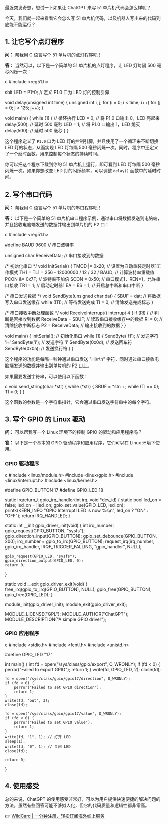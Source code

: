 最近突发奇想，想试一下如果让 ChatGPT 来写 51 单片机代码会怎么样呢？

今天，我们就一起来看看它会怎么写 51 单片机代码，以及机器人写出来的代码到底能不能运行？

## 1. 让它写个点灯程序

**问：** 帮我用 C 语言写个 51 单片机的点灯程序吧！

**答：** 当然可以，以下是一个简单的 51 单片机的点灯程序，让 LED 灯每隔 500 毫秒闪烁一次：

c
#include <reg51.h>

sbit LED = P1^0; // 定义 P1.0 口为 LED 灯的控制引脚

void delay(unsigned int time) {
    unsigned int i, j;
    for (i = 0; i < time; i++)
        for (j = 0; j < 125; j++);
}

void main() {
    while (1) { // 循环执行
        LED = 0; // 将 P1.0 口输出 0，LED 亮起来
        delay(500); // 延时 500 毫秒
        LED = 1; // 将 P1.0 口输出 1，LED 熄灭
        delay(500); // 延时 500 毫秒
    }
}


这个程序定义了 `P1.0` 口为 LED 灯的控制引脚，并且使用了一个循环来不断切换 LED 灯的状态，从而实现 LED 灯每隔 500 毫秒闪烁一次。同时，程序中还定义了一个延时函数，用来控制每个状态的持续时间。

你可以把这个程序下载到你的 51 单片机上运行，即可看到 LED 灯每隔 500 毫秒闪烁一次。如果你想改变 LED 灯的闪烁频率，可以调整 `delay()` 函数中的延时时间。

## 2. 写个串口代码

**问：** 帮我用 C 语言写个 51 单片机的串口程序吧！

**答：** 以下是一个简单的 51 单片机串口程序示例，通过串口将数据发送到电脑端，并且接收电脑端发送的数据并输出到单片机的 P2 口：

c
#include <reg51.h>

#define BAUD 9600 // 串口波特率

unsigned char ReceiveData; // 串口接收到的数据

/* 初始化串口 */
void InitSerial() {
    TMOD |= 0x20; // 设置为自动重装定时器1工作模式
    TH1 = TL1 = 256 - 12000000 / 12 / 32 / BAUD; // 计算波特率重载值
    PCON &= 0x7F; // 波特率不加倍
    SCON = 0x50;  // 串口模式1，REN=1，允许串口接收
    TR1 = 1;      // 启动定时器1
    EA = ES = 1;  // 开启总中断和串口中断
}

/* 串口发送数据 */
void SendByte(unsigned char dat) {
    SBUF = dat;          // 将数据写入串口发送缓存
    while (!TI);         // 等待发送完成
    TI = 0;              // 清除发送完成标志
}

/* 串口接收中断处理函数 */
void ReceiveInterrupt() interrupt 4 {
    if (RI) {            // 判断是否接收到数据
        ReceiveData = SBUF; // 读取串口接收缓存中的数据
        RI = 0;          // 清除接收中断标志
        P2 = ReceiveData; // 输出接收到的数据
    }
}

void main() {
    InitSerial(); // 初始化串口
    while (1) {
        SendByte('H');   // 发送字符 'H'
        SendByte('i');   // 发送字符 'i'
        SendByte(0x0d);  // 发送回车符
        SendByte(0x0a);  // 发送换行符
    }
}


这个程序的功能是每隔一秒钟通过串口发送 "Hi\r\n" 字符，同时通过串口接收电脑端发送的数据并输出到单片机的 P2 口上。

如果需要发送字符串，可以使用以下函数：

c
void send_string(char *str) {
    while (*str) {
        SBUF = *str++;
        while (TI == 0);
        TI = 0;
    }
}


这个函数的参数是一个字符串指针，它会通过串口发送字符串中的每个字符。

## 3. 写个 GPIO 的 Linux 驱动

**问：** 可以帮我写一个 Linux 环境下的控制 GPIO 的驱动和应用程序吗？

**答：** 以下是一个基本的 GPIO 驱动程序和应用程序，它们可以在 Linux 环境下使用。

### GPIO 驱动程序

c
#include <linux/module.h>
#include <linux/gpio.h>
#include <linux/interrupt.h>
#include <linux/kernel.h>

#define GPIO_BUTTON 17
#define GPIO_LED 18

static irqreturn_t gpio_irq_handler(int irq, void *dev_id) {
    static bool led_on = false;
    led_on = !led_on;
    gpio_set_value(GPIO_LED, led_on);
    printk(KERN_INFO "GPIO Interrupt! LED is now %s\n", led_on ? "ON" : "OFF");
    return IRQ_HANDLED;
}

static int __init gpio_driver_init(void) {
    int irq_number;
    gpio_request(GPIO_BUTTON, "sysfs");
    gpio_direction_input(GPIO_BUTTON);
    gpio_set_debounce(GPIO_BUTTON, 200);
    irq_number = gpio_to_irq(GPIO_BUTTON);
    request_irq(irq_number, gpio_irq_handler, IRQF_TRIGGER_FALLING, "gpio_handler", NULL);

    gpio_request(GPIO_LED, "sysfs");
    gpio_direction_output(GPIO_LED, 0);
    return 0;
}

static void __exit gpio_driver_exit(void) {
    free_irq(gpio_to_irq(GPIO_BUTTON), NULL);
    gpio_free(GPIO_BUTTON);
    gpio_free(GPIO_LED);
}

module_init(gpio_driver_init);
module_exit(gpio_driver_exit);

MODULE_LICENSE("GPL");
MODULE_AUTHOR("ChatGPT");
MODULE_DESCRIPTION("A simple GPIO driver");


### GPIO 应用程序

c
#include <stdio.h>
#include <fcntl.h>
#include <unistd.h>

#define GPIO_LED "17"

int main() {
    int fd = open("/sys/class/gpio/export", O_WRONLY);
    if (fd < 0) {
        perror("Failed to export GPIO");
        return 1;
    }
    write(fd, GPIO_LED, 2);
    close(fd);

    fd = open("/sys/class/gpio/gpio17/direction", O_WRONLY);
    if (fd < 0) {
        perror("Failed to set GPIO direction");
        return 1;
    }
    write(fd, "out", 3);
    close(fd);

    fd = open("/sys/class/gpio/gpio17/value", O_WRONLY);
    if (fd < 0) {
        perror("Failed to set GPIO value");
        return 1;
    }
    write(fd, "1", 1); // 打开 LED
    sleep(1);
    write(fd, "0", 1); // 关闭 LED
    close(fd);

    return 0;
}


## 4. 使用感受

总的来说，ChatGPT 的使用感受非常好，可以为用户提供快速便捷的解决问题的方法。虽然有些回答可能不够拟人化，但它的代码质量和逻辑性都非常高。

👉 [WildCard | 一分钟注册，轻松订阅海外线上服务](https://bit.ly/bewildcard)